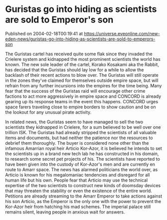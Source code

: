 # Guristas go into hiding as scientists are sold to Emperor's son
Published on 2004-02-18T00:19:41 at https://universe.eveonline.com/new-eden-news/guristas-go-into-hiding-as-scientists-are-sold-to-emperors-son

The Guristas cartel has received quite some flak since they invaded the Crielere system and kidnapped the most prominent scientists the world has known. The new sole leader of the cartel, Korako Kosakami aka the Rabbit, has decided that the Guristas should lay low for a while to allow the backlash of their recent actions to blow over. The Guristas will still operate in the zones they've claimed for themselves outside empire space, but will refrain from any further incursions into the empires for the time being. Many fear that the success of the Guristas raid will encourage other crime factions to act more aggressively in empire space and CONCORD is already gearing up its response teams in the event this happens. CONCORD urges space farers traveling close to empire borders to show caution and be on the lookout for any unusual pirate activity.   
  
In related news, the Guristas seem to have managed to sell the two scientists they kidnapped in Crielere, for a sum believed to be well over one trillion ISK. The Guristas had already stripped the scientists of all valuable items and documents, but had neither the patience nor the resources to debrief them thoroughly. The buyer is considered none other than the infamous Amarrian royal heir Articio Kor-Azor, it is believed he intends to set the scientists up in a brand new tech lab he has constructed in his domain, to research some secret pet projects of his. The scientists have reported to have been given into the custody of Kor-Azor's men and are currently en route to Amarr space. The news has alarmed politicians the world over, as Articio is known for his megalomaniac tendencies and disregard for all human life but his own. People fear that Articio may use the technical expertise of the two scientists to construct new kinds of doomsday devices that may threaten the stability or even the existence of the entire world. Petitions are already streaming to the Amarr Emperor to take actions against his son Articio, as the Emperor is the only one with the power to prevent the Kor-Azor heir from hatching his mad schemes. The imperial palace still remains silent, leaving people in anxious wait for answers.
